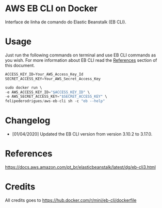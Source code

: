 # AWS EB CLI on Docker

Interface de linha de comando do Elastic Beanstalk (EB CLI).

# Usage

Just run the following commands on terminal and use EB CLI commands as you wish. For more information about EB CLI read the [References](https://github.com/felipedemacedo/aws-eb-cli-docker#references) section of this document.

```java
ACCESS_KEY_ID=Your_AWS_Access_Key_Id
SECRET_ACCESS_KEY=Your_AWS_Secret_Access_Key

sudo docker run \
-e AWS_ACCESS_KEY_ID="$ACCESS_KEY_ID" \
-e AWS_SECRET_ACCESS_KEY="$SECRET_ACCESS_KEY" \
felipederodrigues/aws-eb-cli sh -c "eb --help"
```

# Changelog

 - [01/04/2020] Updated the EB CLI version from version 3.10.2 to 3.17.0.

# References

https://docs.aws.amazon.com/pt_br/elasticbeanstalk/latest/dg/eb-cli3.html

# Credits

All credits goes to https://hub.docker.com/r/mini/eb-cli/dockerfile